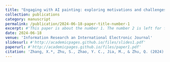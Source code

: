```yaml
---
title: "Engaging with AI painting: exploring motivations and challenges in laypeople’s creative information practices"
collection: publications
category: manuscript
permalink: /publication/2024-06-18-paper-title-number-1
excerpt: #'This paper is about the number 1. The number 2 is left for future work.'
date: 2024-06-18
venue: 'Information Research an International Electronic Journal'
slidesurl: #'http://academicpages.github.io/files/slides1.pdf'
paperurl: #'http://academicpages.github.io/files/paper1.pdf'
citation: 'Zhang, X.*, Zhu, S., Zhao, Y. C., Jia, M., & Zhu, Q. (2024). Engaging with AI painting: exploring motivations and challenges in laypeople’s creative information practices. Information Research an International Electronic Journal, 29(2), 680–700. https://doi.org/10.47989/ir292856 '
---
```

